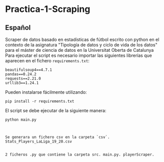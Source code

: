 # Practica-1-Scraping

## Español
Scraper de datos basado en estadísticas de fútbol  escrito con python en el contexto de la asignatura "Tipología de datos y ciclo de vida de los datos" para el máster de ciencia de datos en la Universitat Oberta de Catalunya
Para ejecutar el script es necesario importar las siguientes librerías que aparecen en el fichero `requirements.txt`:
```
beautifulsoup4==4.7.1
pandas==0.24.2
requests==2.21.0
urllib3==1.24.1

```
Pueden instalarse fácilmente utilizando:
```shell script
pip install -r requirements.txt
```

El script se debe ejecutar de la siguiente manera:
```
python main.py



Se generara un fichero csv en la carpeta `csv`. Stats_Players_LaLiga_19_20.csv


2 ficheros .py que contiene la carpeta src. main.py. playerScraper.
```




